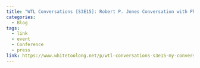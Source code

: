 ```yaml
---
title: "WTL Conversations [S3E15]: Robert P. Jones Conversation with Phil Arnold and Sandy Bigtree on the Mapping the Doctrine of Discovery Podcast"
categories:
  - Blog
tags:
  - link
  - event
  - Conference
  - press
link: https://www.whitetoolong.net/p/wtl-conversations-s3e15-my-conversation
---
```

